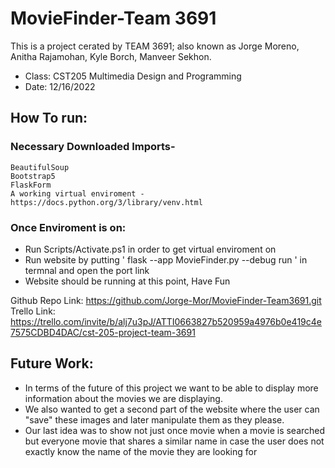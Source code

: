 # MovieFinder-Team 3691
This is a project cerated by TEAM 3691; also known as Jorge Moreno, Anitha Rajamohan, Kyle Borch, Manveer Sekhon.
- Class: CST205 Multimedia Design and Programming
- Date: 12/16/2022

## How To run:
  ### Necessary Downloaded Imports- 
    BeautifulSoup
    Bootstrap5
    FlaskForm
    A working virtual enviroment - https://docs.python.org/3/library/venv.html 
 ### Once Enviroment is on: 
  - Run Scripts/Activate.ps1 in order to get virtual enviroment on
  - Run website by putting ' flask --app MovieFinder.py --debug run ' in termnal and open the port link
  - Website should be running at this point, Have Fun
  
Github Repo Link: https://github.com/Jorge-Mor/MovieFinder-Team3691.git
Trello Link: https://trello.com/invite/b/alj7u3pJ/ATTI0663827b520959a4976b0e419c4e7575CDBD4DAC/cst-205-project-team-3691 

## Future Work:
  - In terms of the future of this project we want to be able to display more information about the movies we are displaying. 
  - We also wanted to get a second part of the website where the user can "save" these images and later manipulate them as they please. 
  - Our last idea was to show not just once movie when a movie is searched but everyone movie that shares a similar name in case the user does not exactly know the name of the movie they are looking for 
  
